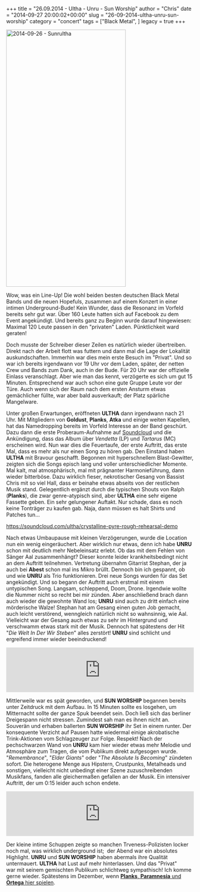 +++
title = "26.09.2014 - Ultha - Unru - Sun Worship"
author = "Chris"
date = "2014-09-27 20:00:02+00:00"
slug = "26-09-2014-ultha-unru-sun-worship"
category = "concert"
tags = ["Black Metal", ]
legacy = true
+++

<img class="alignright size-large wp-image-13561" src="images//2014/09/2014-09-26-Sunrultha-321x690.jpg" alt="2014-09-26 - Sunrultha" width="321" height="690" />

Wow, was ein Line-Up! Die wohl beiden besten deutschen Black Metal Bands und die neuen Hopefuls, zusammen auf einem Konzert in einer intimen Underground-Bude! Kein Wunder, dass die Resonanz im Vorfeld bereits sehr gut war. Über 160 Leute hatten sich auf Facebook zu dem Event angekündigt. Und bereits ganz zu Beginn wurde darauf hingewiesen: Maximal 120 Leute passen in den "privaten" Laden. Pünktlichkeit ward geraten!

Doch musste der Schreiber dieser Zeilen es natürlich wieder übertreiben. Direkt nach der Arbeit flott was futtern und dann mal die Lage der Lokalität auskundschaften. Immerhin war dies mein erste Besuch im "Privat". Und so war ich bereits irgendwann vor 19 Uhr vor dem Laden, später, der netten Crew und Bands zum Dank, auch in der Bude. Für 20 Uhr war der offizielle Einlass veranschlagt. Aber wie man das kennt, verzögerte es sich um gut 15 Minuten. Entsprechend war auch schon eine gute Gruppe Leute vor der Türe. Auch wenn sich der Raum nach dem ersten Ansturm etwas gemächlicher füllte, war aber bald ausverkauft; der Platz spärliche Mangelware.

Unter großen Erwartungen, eröffneten **ULTHA** dann irgendwann nach 21 Uhr. Mit Mitgliedern von **Goldust**, **Planks**, **Atka** und einige weiten Kapellen, hat das Namedropping bereits im Vorfeld Interesse an der Band geschürt. Dazu dann die erste Proberaum-Aufnahme auf <a href="https://soundcloud.com/ultha/crystalline-pyre-rough-rehearsal-demo">Soundcloud</a> und die Ankündigung, dass das Album über _Vendetta_ (LP) und _Tartarus_ (MC) erscheinen wird. Nun war dies die Feuertaufe, der erste Auftritt, das erste Mal, dass es mehr als nur einen Song zu hören gab. Den Einstand haben **ULTHA** mit Bravour geschafft. Begonnen mit hyperschnellem Blast-Gewitter, zeigten sich die Songs episch lang und voller unterschiedlicher Momente. Mal kalt, mal atmosphärisch, mal mit prägnanter Harmonieführung, dann wieder bitterböse. Dazu wirklich fieser, nekrotischer Gesang von Bassist Chris mit so viel Hall, dass er beinahe etwas abseits von der restlichen Musik stand. Gelegentlich ergänzt durch die typischen Shouts von Ralph (**Planks**), die zwar genre-atypisch sind, aber **ULTHA** eine sehr eigene Fassette geben. Ein sehr gelungener Auftakt. Nur schade, dass es noch keine Tonträger zu kaufen gab. Naja, dann müssen es halt Shirts und Patches tun...

https://soundcloud.com/ultha/crystalline-pyre-rough-rehearsal-demo

Nach etwas Umbaupause mit kleinen Verzögerungen, wurde die Location nun ein wenig eingeräuchert. Aber wirklich nur etwas, denn ich habe **UNRU** schon mit deutlich mehr Nebeleinsatz erlebt. Ob das mit dem Fehlen von Sänger Aal zusammenhängt? Dieser konnte leider krankheitsbedingt nicht an dem Auftritt teilnehmen. Vertretung übernahm Gitarrist Stephan, der ja auch bei **Abest** schon mal ins Mikro brüllt. Dennoch bin ich gespannt, ob und wie **UNRU** als Trio funktionieren. Drei neue Songs wurden für das Set angekündigt. Und so begann der Auftritt auch erstmal mit einem untypischen Song. Langsam, schleppend, Doom, Drone. Irgendwie wollte die Nummer nicht so recht bei mir zünden. Aber anschließend brach dann auch wieder die gewohnte Wand los; **UNRU** sind auch zu dritt einfach eine mörderische Walze! Stephan hat am Gesang einen guten Job gemacht, auch leicht verstörend, wenngleich natürlich nicht so wahnsinnig, wie Aal. Vielleicht war der Gesang auch etwas zu sehr im Hintergrund und verschwamm etwas stark mit der Musik. Dennoch hat spätestens der Hit "_Die Welt In Der Wir Steben_" alles zerstört! **UNRU** sind schlicht und ergreifend immer wieder beeindruckend!

<iframe style="border: 0; width: 100%; height: 120px;" src="http://bandcamp.com/EmbeddedPlayer/album=3340685020/size=large/bgcol=333333/linkcol=ffffff/tracklist=false/artwork=small/track=3449499488/transparent=true/" width="300" height="150" seamless=""><a href="http://unru.bandcamp.com/album/split-w-paramnesia">Split w/ Paramnesia by UNRU</a></iframe>

Mittlerweile war es spät geworden, und **SUN WORSHIP** begannen bereits unter Zeitdruck mit dem Aufbau. In 15 Minuten sollte es losgehen, um Mitternacht sollte der ganze Spuk beendet sein. Doch ließ sich das berliner Dreigespann nicht stressen. Zumindest sah man es ihnen nicht an. Souverän und erhaben ballerten **SUN WORSHIP** ihr Set in einem runter. Der konsequente Verzicht auf Pausen hatte wiedermal einige akrobatische Trink-Aktionen vom Schlagzeuger zur Folge. Respekt! Nach der pechschwarzen Wand von **UNRU** kam hier wieder etwas mehr Melodie und Atmosphäre zum Tragen, die vom Publikum direkt aufgesogen wurde. "_Remembrance_", "_Elder Giants_" oder "_The Absolute Is Becoming_" zündeten sofort. Die heterogene Menge aus Hipstern, Crustpunks, Metalheads und sonstigen, vielleicht nicht unbedingt einer Szene zuzuschreibenden Musikfans, fanden alle gleichermaßen gefallen an der Musik. Ein intensiver Auftritt, der um 0:15 leider auch schon endete.

<iframe style="border: 0; width: 100%; height: 120px;" src="http://bandcamp.com/EmbeddedPlayer/album=483532023/size=large/bgcol=333333/linkcol=ffffff/tracklist=false/artwork=small/track=751950031/transparent=true/" width="300" height="150" seamless=""><a href="http://sunworship.bandcamp.com/album/elder-giants">Elder Giants by Sun Worship</a></iframe>

Der kleine intime Schuppen zeigte so manchen Trveness-Polizisten locker noch mal, was wirklich underground ist;  der Abend war ein absolutes Highlight. **UNRU** und **SUN WORSHIP** haben abermals ihre Qualität untermauert. **ULTHA** hat Lust auf mehr hinterlassen. Und das "Privat" war mit seinem gemischten Publikum schlichtweg sympathisch! Ich komme gerne wieder. Spätestens im Dezember, wenn <a href="https://www.facebook.com/events/1454492438151759/?fref=ts">**Planks**, **Paramnesia** und **Ortega** hier spielen</a>.
